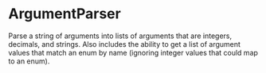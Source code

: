 # ArgumentParser

Parse a string of arguments into lists of arguments that are integers, decimals, and strings. Also includes the ability to get a list of argument values that match an enum by name (ignoring integer values that could map to an enum).
